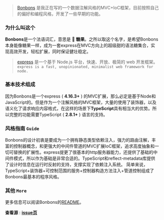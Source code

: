 >[Bonbons](https://github.com/ws-node/Bonbons) 是我正在写的一个数据注解风格的MVC+IoC框架，目前按照自己的偏好和编程风格，开发了一些早期的功能。

### 为什么叫这个
**Bonbons**是一个法语词汇，意思是 🍬  **糖果**。之所以取这个名字，是希望Bonbons本身能像糖果一样，成为一套express在MVC方向上的超级甜的语法糖集合，实现高效开发，轻松扩展，同时保证健壮稳定。

>[express](https://github.com/expressjs/express) 是一个基于 Node.js 平台，快速、开放、极简的 web 开发框架。
>`express is a fast, unopinionated, minimalist web framework for node.`

### 基本技术组成
因为Bonbons是一个express ( **4.16.3+** ) 的MVC扩展，那么必定是基于Node和JavaScript的。但是作为一个注解风格的MVC框架，大量的使用了装饰器，以及语义化了请求响应内容格式，在这样的场景下**TypeScript**具有相当大的优势。所以完整的功能需要TypeScript ( **2.8.1+** ) 语言的支持。

### 风格指南 `Guide`
Bonbons的设计初衷是要成为一个拥有静态类型依赖注入，强力的路由注解，丰富的控制器概念，和更强大的中间件管道的MVC扩展IoC框架，追求高度抽象和一切可替换的扩展性。express提更了很基本的http服务器能力，还提供了基础的中间件模式，所以作为基础是非常合适的。TypeScript和reflect-metadata库提供了设计时信息在运行时反射的支持，支撑实现了依赖注入系统。
简单来说，TypeScript+装饰器+可控制范围的服务+控制器构造方法注入+管道控制组成了Bonbons最基本的程序风格。

### 其他 `More`
更多信息可以阅读Bonbons的[README](https://github.com/ws-node/Bonbons/blob/master/README.md)。

**查看源** : [**issue页**](https://github.com/mogician-notes/blog/issues/3)
